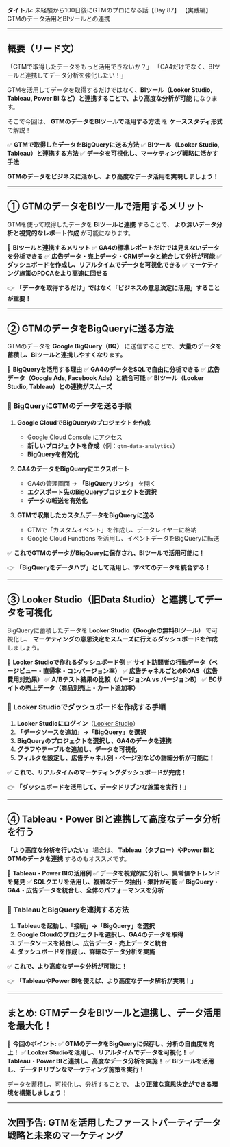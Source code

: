**タイトル:**
未経験から100日後にGTMのプロになる話【Day 87】
【実践編】GTMのデータ活用とBIツールとの連携

---

## **概要（リード文）**

「GTMで取得したデータをもっと活用できないか？」
「GA4だけでなく、BIツールと連携してデータ分析を強化したい！」

GTMを活用してデータを取得するだけではなく、**BIツール（Looker Studio, Tableau, Power BI など）と連携することで、より高度な分析が可能** になります。

そこで今回は、 **GTMのデータをBIツールで活用する方法** を **ケーススタディ形式** で解説！

✅ **GTMで取得したデータをBigQueryに送る方法**
✅ **BIツール（Looker Studio, Tableau）と連携する方法**
✅ **データを可視化し、マーケティング戦略に活かす手法**

**GTMのデータをビジネスに活かし、より高度なデータ活用を実現しましょう！**

---

## **① GTMのデータをBIツールで活用するメリット**

GTMを使って取得したデータを **BIツールと連携** することで、
**より深いデータ分析と視覚的なレポート作成** が可能になります。

📌 **BIツールと連携するメリット**
✅ **GA4の標準レポートだけでは見えないデータを分析できる**
✅ **広告データ・売上データ・CRMデータと統合して分析が可能**
✅ **ダッシュボードを作成し、リアルタイムでデータを可視化できる**
✅ **マーケティング施策のPDCAをより高速に回せる**

👉 **「データを取得するだけ」ではなく「ビジネスの意思決定に活用」することが重要！**

---

## **② GTMのデータをBigQueryに送る方法**

GTMのデータを **Google BigQuery（BQ）** に送信することで、
**大量のデータを蓄積し、BIツールと連携しやすくなります。**

📌 **BigQueryを活用する理由**
✅ **GA4のデータをSQLで自由に分析できる**
✅ **広告データ（Google Ads, Facebook Ads）と統合可能**
✅ **BIツール（Looker Studio, Tableau）との連携がスムーズ**

### **🔹 BigQueryにGTMのデータを送る手順**

1. **Google CloudでBigQueryのプロジェクトを作成**
   - [Google Cloud Console](https://console.cloud.google.com/) にアクセス
   - **新しいプロジェクトを作成**（例：`gtm-data-analytics`）
   - **BigQueryを有効化**

2. **GA4のデータをBigQueryにエクスポート**
   - GA4の管理画面 → **「BigQueryリンク」** を開く
   - **エクスポート先のBigQueryプロジェクトを選択**
   - **データの転送を有効化**

3. **GTMで収集したカスタムデータをBigQueryに送る**
   - GTMで「カスタムイベント」を作成し、データレイヤーに格納
   - Google Cloud Functions を活用し、イベントデータをBigQueryに転送

✅ **これでGTMのデータがBigQueryに保存され、BIツールで活用可能に！**

👉 **「BigQueryをデータハブ」として活用し、すべてのデータを統合する！**

---

## **③ Looker Studio（旧Data Studio）と連携してデータを可視化**

BigQueryに蓄積したデータを **Looker Studio（Googleの無料BIツール）** で可視化し、
**マーケティングの意思決定をスムーズに行えるダッシュボードを作成** しましょう。

📌 **Looker Studioで作れるダッシュボード例**
✅ **サイト訪問者の行動データ（ページビュー・直帰率・コンバージョン率）**
✅ **広告チャネルごとのROAS（広告費用対効果）**
✅ **A/Bテスト結果の比較（バージョンA vs バージョンB）**
✅ **ECサイトの売上データ（商品別売上・カート追加率）**

### **🔹 Looker Studioでダッシュボードを作成する手順**

1. **Looker Studioにログイン**（[Looker Studio](https://lookerstudio.google.com/)）
2. **「データソースを追加」→「BigQuery」を選択**
3. **BigQueryのプロジェクトを選択し、GA4のデータを連携**
4. **グラフやテーブルを追加し、データを可視化**
5. **フィルタを設定し、広告チャネル別・ページ別などの詳細分析が可能に！**

✅ **これで、リアルタイムのマーケティングダッシュボードが完成！**

👉 **「ダッシュボードを活用して、データドリブンな施策を実行！」**

---

## **④ Tableau・Power BIと連携して高度なデータ分析を行う**

**「より高度な分析を行いたい」** 場合は、
**Tableau（タブロー）やPower BIとGTMのデータを連携** するのもオススメです。

📌 **Tableau・Power BIの活用例**
✅ **データを視覚的に分析し、異常値やトレンドを発見**
✅ **SQLクエリを活用し、複雑なデータ抽出・集計が可能**
✅ **BigQuery・GA4・広告データを統合し、全体のパフォーマンスを分析**

### **🔹 TableauとBigQueryを連携する方法**

1. **Tableauを起動し、「接続」→「BigQuery」を選択**
2. **Google Cloudのプロジェクトを選択し、GA4のデータを取得**
3. **データソースを結合し、広告データ・売上データと統合**
4. **ダッシュボードを作成し、詳細なデータ分析を実施**

✅ **これで、より高度なデータ分析が可能に！**

👉 **「TableauやPower BIを使えば、より高度なデータ解析が実現！」**

---

## **まとめ: GTMデータをBIツールと連携し、データ活用を最大化！**

📌 **今回のポイント:**
✅ **GTMのデータをBigQueryに保存し、分析の自由度を向上！**
✅ **Looker Studioを活用し、リアルタイムでデータを可視化！**
✅ **Tableau・Power BIと連携し、高度なデータ分析を実施！**
✅ **BIツールを活用し、データドリブンなマーケティング施策を実行！**

データを蓄積し、可視化し、分析することで、
**より正確な意思決定ができる環境を構築しましょう！**

---

## **次回予告: GTMを活用したファーストパーティデータ戦略と未来のマーケティング**
